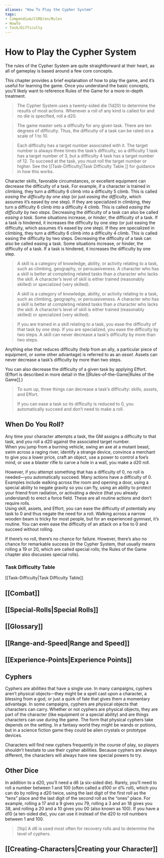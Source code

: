 ```yaml
---
aliases: "How To Play the Cypher System"
tags: 
- Compendium/CSRD/en/Rules
- HowTo
- Task/Difficulty
---
```


# How to Play the Cypher System

The rules of the Cypher System are quite straightforward at their heart, as all of gameplay is based around a few core concepts.  

This chapter provides a brief explanation of how to play the game, and it’s useful for learning the game. Once you understand the basic concepts, you’ll likely want to reference Rules of the Game for a more in-depth treatment.  

>The Cypher System uses a twenty-sided die (1d20) to determine the results of most actions. Whenever a roll of any kind is called for and no die is specified, roll a d20.  

>The game master sets a difficulty for any given task. There are ten degrees of difficulty. Thus, the difficulty of a task can be rated on a scale of 1 to 10.  

>Each difficulty has a target number associated with it. The target number is always three times the task’s difficulty, so a difficulty 1 task has a target number of 3, but a difficulty 4 task has a target number of 12. To succeed at the task, you must roll the target number or higher. See the [[Task-Difficulty|Task Difficulty Table ]] for guidance in how this works.  

Character skills, favorable circumstances, or excellent equipment can decrease the difficulty of a task. For example, if a character is trained in climbing, they turn a difficulty 6 climb into a difficulty 5 climb. This is called *easing the difficulty by one step* (or just *easing the difficulty*, which assumes it’s eased by one step). If they are specialized in climbing, they turn a difficulty 6 climb into a difficulty 4 climb. This is called *easing the difficulty by two steps*. Decreasing the difficulty of a task can also be called *easing a task*. Some situations increase, or *hinder*, the difficulty of a task. If a task is hindered, it increases the difficulty by one step (or just easing the difficulty, which assumes it’s eased by one step). If they are specialized in climbing, they turn a difficulty 6 climb into a difficulty 4 climb. This is called easing the difficulty by two steps. Decreasing the difficulty of a task can also be called easing a task. Some situations increase, or hinder, the difficulty of a task. If a task is hindered, it increases the difficulty by one step.

> A skill is a category of knowledge, ability, or activity relating to a task, such as climbing, geography, or persuasiveness. A character who has a skill is better at completing related tasks than a character who lacks the skill. A character’s level of skill is either trained (reasonably skilled) or specialized (very skilled).   

> A skill is a category of knowledge, ability, or activity relating to a task, such as climbing, geography, or persuasiveness. A character who has a skill is better at completing related tasks than a character who lacks the skill. A character’s level of skill is either trained (reasonably skilled) or specialized (very skilled).  

> If you are trained in a skill relating to a task, you ease the difficulty of that task by one step. If you are specialized, you ease the difficulty by two steps. A skill can never decrease a task’s difficulty by more than two steps.  

Anything else that reduces difficulty (help from an ally, a particular piece of equipment, or some other advantage) is referred to as an *asset*. Assets can never decrease a task’s difficulty by more than two steps.  

You can also decrease the difficulty of a given task by applying Effort. (Effort is described in more detail in the [[Rules-of-the-Game|Rules of the Game]].)  

>To sum up, three things can decrease a task’s difficulty: skills, assets, and Effort.  
>
>If you can ease a task so its difficulty is reduced to 0, you automatically succeed and don’t need to make a roll. 

## When Do You Roll?   
Any time your character attempts a task, the GM assigns a difficulty to that task, and you roll a d20 against the associated target number.  
When you jump from a burning vehicle, swing an axe at a mutant beast, swim across a raging river, identify a strange device, convince a merchant to give you a lower price, craft an object, use a power to control a foe’s mind, or use a blaster rifle to carve a hole in a wall, you make a d20 roll.  

However, if you attempt something that has a difficulty of 0, no roll is needed—you automatically succeed. Many actions have a difficulty of 0. Examples include walking across the room and opening a door, using a special ability to negate gravity so you can fly, using an ability to protect your friend from radiation, or activating a device (that you already understand) to erect a force field. These are all routine actions and don’t require rolls.  
Using skill, assets, and Effort, you can ease the difficulty of potentially any task to 0 and thus negate the need for a roll. Walking across a narrow wooden beam is tricky for most people, but for an experienced gymnast, it’s routine. You can even ease the difficulty of an attack on a foe to 0 and succeed without rolling.  

If there’s no roll, there’s no chance for failure. However, there’s also no chance for remarkable success (in the Cypher System, that usually means rolling a 19 or 20, which are called special rolls; the Rules of the Game chapter also discusses special rolls). 
### Task Difficulty Table 
[[Task-Difficulty|Task Difficulty Table]]

## [[Combat]]
## [[Special-Rolls|Special Rolls]]
## [[Glossary]]
## [[Range-and-Speed|Range and Speed]]
## [[Experience-Points|Experience Points]]

## Cyphers  
Cyphers are abilities that have a single use. In many campaigns, cyphers aren’t physical objects—they might be a spell cast upon a character, a blessing from a god, or just a quirk of fate that gives them a momentary advantage. In some campaigns, cyphers are physical objects that characters can carry. Whether or not cyphers are physical objects, they are part of the character (like equipment or a special ability) and are things characters can use during the game. The form that physical cyphers take depends on the setting. In a fantasy world they might be wands or potions, but in a science fiction game they could be alien crystals or prototype devices.  

Characters will find new cyphers frequently in the course of play, so players shouldn’t hesitate to use their cypher abilities. Because cyphers are always different, the characters will always have new special powers to try.  

## Other Dice  
In addition to a d20, you’ll need a d6 (a six-sided die). Rarely, you’ll need to roll a number between 1 and 100 (often called a d100 or d% roll), which you can do by rolling a d20 twice, using the last digit of the first roll as the “tens” place and the last digit of the second roll as the “ones” place. For example, rolling a 17 and a 9 gives you 79, rolling a 3 and an 18 gives you 38, and rolling a 20 and a 10 gives you 00 (also known as 100). If you have a d10 (a ten-sided die), you can use it instead of the d20 to roll numbers between 1 and 100.  
>[!tip] A d6 is used most often for recovery rolls and to determine the level of cyphers.  

## [[Creating-Characters|Creating your Character]]

 

